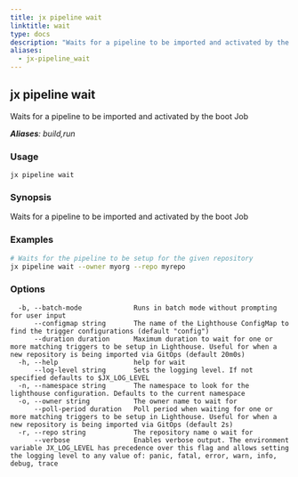 ```yaml
---
title: jx pipeline wait
linktitle: wait
type: docs
description: "Waits for a pipeline to be imported and activated by the boot Job ***Aliases**: build,run*"
aliases:
  - jx-pipeline_wait
---
```


## jx pipeline wait

Waits for a pipeline to be imported and activated by the boot Job

***Aliases**: build,run*

### Usage

```
jx pipeline wait
```

### Synopsis

Waits for a pipeline to be imported and activated by the boot Job

### Examples

  ```bash
  # Waits for the pipeline to be setup for the given repository
  jx pipeline wait --owner myorg --repo myrepo

  ```
### Options

```
  -b, --batch-mode             Runs in batch mode without prompting for user input
      --configmap string       The name of the Lighthouse ConfigMap to find the trigger configurations (default "config")
      --duration duration      Maximum duration to wait for one or more matching triggers to be setup in Lighthouse. Useful for when a new repository is being imported via GitOps (default 20m0s)
  -h, --help                   help for wait
      --log-level string       Sets the logging level. If not specified defaults to $JX_LOG_LEVEL
  -n, --namespace string       The namespace to look for the lighthouse configuration. Defaults to the current namespace
  -o, --owner string           The owner name to wait for
      --poll-period duration   Poll period when waiting for one or more matching triggers to be setup in Lighthouse. Useful for when a new repository is being imported via GitOps (default 2s)
  -r, --repo string            The repository name o wait for
      --verbose                Enables verbose output. The environment variable JX_LOG_LEVEL has precedence over this flag and allows setting the logging level to any value of: panic, fatal, error, warn, info, debug, trace
```

